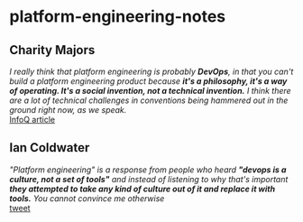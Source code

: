 # platform-engineering-notes

## Charity Majors

*I really think that platform engineering is probably **DevOps**, in that you can't build a platform engineering product because **it's a philosophy, it's a way of operating. It's a social invention, not a technical invention.** I think there are a lot of technical challenges in conventions being hammered out in the ground right now, as we speak.*  
[InfoQ article](https://www.infoq.com/podcasts/aiops-dual-track-careers/)



## Ian Coldwater

*"Platform engineering" is a response from people who heard **"devops is a culture, not a set of tools"** and instead of listening to why that's important **they attempted to take any kind of culture out of it and replace it with tools.** You cannot convince me otherwise*  
[tweet](https://twitter.com/IanColdwater/status/1667582235271127047)
